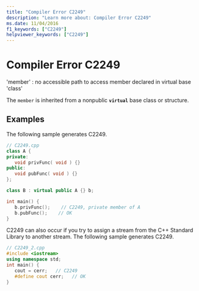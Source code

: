 ```yaml
---
title: "Compiler Error C2249"
description: "Learn more about: Compiler Error C2249"
ms.date: 11/04/2016
f1_keywords: ["C2249"]
helpviewer_keywords: ["C2249"]
---
```

# Compiler Error C2249

'member' : no accessible path to access member declared in virtual base 'class'

The `member` is inherited from a nonpublic **`virtual`** base class or structure.

## Examples

The following sample generates C2249.

```cpp
// C2249.cpp
class A {
private:
   void privFunc( void ) {}
public:
   void pubFunc( void ) {}
};

class B : virtual public A {} b;

int main() {
   b.privFunc();    // C2249, private member of A
   b.pubFunc();    // OK
}
```

C2249 can also occur if you try to assign a stream from the C++ Standard Library to another stream.  The following sample generates C2249.

```cpp
// C2249_2.cpp
#include <iostream>
using namespace std;
int main() {
   cout = cerr;   // C2249
   #define cout cerr;   // OK
}
```
